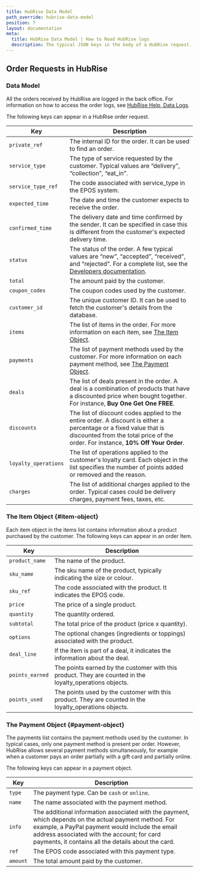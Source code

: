 ```yaml
---
title: HubRise Data Model
path_override: hubrise-data-model
position: 7
layout: documentation
meta:
  title: HubRise Data Model | How to Read HubRise logs
  description: The typical JSON keys in the body of a HubRise request.
---
```


## Order Requests in HubRise

### Data Model

All the orders received by HubRise are logged in the back office. For information on how to access the order logs, see
[HubRise Help, Data Logs](/docs/data#logs).

The following keys can appear in a HubRise order request.

| Key                  | Description                                                                                                                                                                                            |
| -------------------- |--------------------------------------------------------------------------------------------------------------------------------------------------------------------------------------------------------|
| `private_ref`        | The internal ID for the order. It can be used to find an order.                                                                                                                                        |
| `service_type`       | The type of service requested by the customer. Typical values are “delivery”, “collection”, “eat_in”.                                                                                                  |
| `service_type_ref`   | The code associated with service_type in the EPOS system.                                                                                                                                              |
| `expected_time`      | The date and time the customer expects to receive the order.                                                                                                                                           |
| `confirmed_time`     | The delivery date and time confirmed by the sender. It can be specified in case this is different from the customer's expected delivery time.                                                          |
| `status`             | The status of the order. A few typical values are “new”, “accepted”, “received”, and “rejected”. For a complete list, see the [Developers documentation](/developers/api/orders#status).               |
| `total`              | The amount paid by the customer.                                                                                                                                                                       |
| `coupon_codes`       | The coupon codes used by the customer.                                                                                                                                                                 |
| `customer_id`        | The unique customer ID. It can be used to fetch the customer's details from the database.                                                                                                              |
| `items`              | The list of items in the order. For more information on each item, see [The Item Object](/docs/hubrise-logs/hubrise-data-model#item-object).                                                           |
| `payments`           | The list of payment methods used by the customer. For more information on each payment method, see [The Payment Object](/docs/hubrise-logs/hubrise-data-model#payment-object).                         |
| `deals`              | The list of deals present in the order. A deal is a combination of products that have a discounted price when bought together. For instance, **Buy One Get One FREE**.                                 |
| `discounts`          | The list of discount codes applied to the entire order. A discount is either a percentage or a fixed value that is discounted from the total price of the order. For instance, **10% Off Your Order**. |
| `loyalty_operations` | The list of operations applied to the customer's loyalty card. Each object in the list specifies the number of points added or removed and the reason.                                                 |
| `charges`            | The list of additional charges applied to the order. Typical cases could be delivery charges, payment fees, taxes, etc.                                                                                |

### The Item Object {#item-object}

Each item object in the items list contains information about a product purchased by the customer. The following keys can appear in an order Item.

| Key             | Description                                                                                              |
| --------------- | -------------------------------------------------------------------------------------------------------- |
| `product_name`  | The name of the product.                                                                                 |
| `sku_name`      | The sku name of the product, typically indicating the size or colour.                                    |
| `sku_ref`       | The code associated with the product. It indicates the EPOS code.                                        |
| `price`         | The price of a single product.                                                                           |
| `quantity`      | The quantity ordered.                                                                                    |
| `subtotal`      | The total price of the product (price x quantity).                                                       |
| `options`       | The optional changes (ingredients or toppings) associated with the product.                              |
| `deal_line`     | If the item is part of a deal, it indicates the information about the deal.                              |
| `points_earned` | The points earned by the customer with this product. They are counted in the loyalty_operations objects. |
| `points_used`   | The points used by the customer with this product. They are counted in the loyalty_operations objects.   |

### The Payment Object {#payment-object}

The payments list contains the payment methods used by the customer. In typical cases, only one payment method is present per order. However, HubRise allows several payment methods simultaneously, for example when a customer pays an order partially with a gift card and partially online.

The following keys can appear in a payment object.

| Key      | Description                                                                                                                                                                                                                                                   |
| -------- | ------------------------------------------------------------------------------------------------------------------------------------------------------------------------------------------------------------------------------------------------------------- |
| `type`   | The payment type. Can be `cash` or `online`.                                                                                                                                                                                                                  |
| `name`   | The name associated with the payment method.                                                                                                                                                                                                                  |
| `info`   | The additional information associated with the payment, which depends on the actual payment method. For example, a PayPal payment would include the email address associated with the account; for card payments, it contains all the details about the card. |
| `ref`    | The EPOS code associated with this payment type.                                                                                                                                                                                                              |
| `amount` | The total amount paid by the customer.                                                                                                                                                                                                                        |
